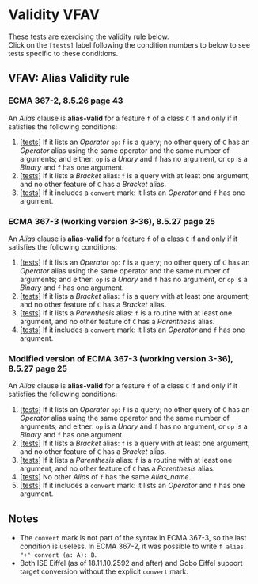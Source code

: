# Validity VFAV

These [tests](.) are exercising the validity rule below.</br>
Click on the `[tests]` label following the condition numbers to below to see tests specific to these conditions.

## VFAV: Alias Validity rule

### ECMA 367-2, 8.5.26 page 43

An *Alias* clause is **alias-valid** for a feature `f` of a class `C` if and only if it satisfies the following conditions:

1. [\[tests\]](../vfav1) If it lists an *Operator* `op`: `f` is a query; no other query of `C` has an *Operator* alias using the same operator and the same number of arguments; and either: `op` is a *Unary* and `f` has no argument, or `op` is a *Binary* and `f` has one argument.
2. [\[tests\]](../vfav2) If it lists a *Bracket* alias: `f` is a query with at least one argument, and no other feature of `C` has a *Bracket* alias.
3. [\[tests\]](../vfav5) If it includes a `convert` mark: it lists an *Operator* and `f` has one argument.

### ECMA 367-3 (working version 3-36), 8.5.27 page 25

An *Alias* clause is **alias-valid** for a feature `f` of a class `C` if and only if it satisfies the following
conditions:

1. [\[tests\]](../vfav1) If it lists an *Operator* `op`: `f` is a query; no other query of `C` has an *Operator* alias using the same operator and the same number of arguments; and either: `op` is a *Unary* and `f` has no argument, or `op` is a *Binary* and `f` has one argument.
2. [\[tests\]](../vfav2) If it lists a *Bracket* alias: `f` is a query with at least one argument, and no other feature of `C` has a *Bracket* alias.
3. [\[tests\]](../vfav3) If it lists a *Parenthesis* alias: `f` is a routine with at least one argument, and no other feature of `C` has a *Parenthesis* alias.
4. [\[tests\]](../vfav5) If it includes a `convert` mark: it lists an *Operator* and `f` has one argument.

### Modified version of ECMA 367-3 (working version 3-36), 8.5.27 page 25

An *Alias* clause is **alias-valid** for a feature `f` of a class `C` if and only if it satisfies the following
conditions:

1. [\[tests\]](../vfav1) If it lists an *Operator* `op`: `f` is a query; no other query of `C` has an *Operator* alias using the same operator and the same number of arguments; and either: `op` is a *Unary* and `f` has no argument, or `op` is a *Binary* and `f` has one argument.
2. [\[tests\]](../vfav2) If it lists a *Bracket* alias: `f` is a query with at least one argument, and no other feature of `C` has a *Bracket* alias.
3. [\[tests\]](../vfav3) If it lists a *Parenthesis* alias: `f` is a routine with at least one argument, and no other feature of `C` has a *Parenthesis* alias.
4. [\[tests\]](../vfav4) No other *Alias* of `f` has the same *Alias_name*.
5. [\[tests\]](../vfav5) If it includes a `convert` mark: it lists an *Operator* and `f` has one argument.

## Notes

* The `convert` mark is not part of the syntax in ECMA 367-3, so the last condition is useless. In ECMA 367-2, it was possible to write `f alias "+" convert (a: A): B`.
* Both ISE Eiffel (as of 18.11.10.2592 and after) and Gobo Eiffel support target conversion without the explicit `convert` mark.
